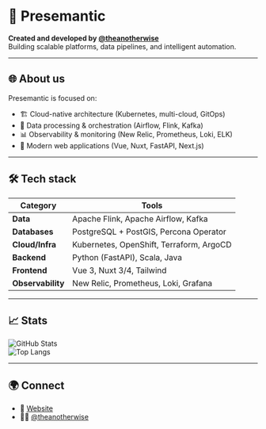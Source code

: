 # 🤖 Presemantic

**Created and developed by [@theanotherwise](https://github.com/theanotherwise)**  
Building scalable platforms, data pipelines, and intelligent automation.

---

## 🌐 About us
Presemantic is focused on:
- 🏗️ Cloud-native architecture (Kubernetes, multi-cloud, GitOps)  
- 🔄 Data processing & orchestration (Airflow, Flink, Kafka)  
- 📊 Observability & monitoring (New Relic, Prometheus, Loki, ELK)  
- 🚀 Modern web applications (Vue, Nuxt, FastAPI, Next.js)  

---

## 🛠️ Tech stack
| Category        | Tools |
|-----------------|-------|
| **Data**        | Apache Flink, Apache Airflow, Kafka |
| **Databases**   | PostgreSQL + PostGIS, Percona Operator |
| **Cloud/Infra** | Kubernetes, OpenShift, Terraform, ArgoCD |
| **Backend**     | Python (FastAPI), Scala, Java |
| **Frontend**    | Vue 3, Nuxt 3/4, Tailwind |
| **Observability** | New Relic, Prometheus, Loki, Grafana |

---

## 📈 Stats
![GitHub Stats](https://github-readme-stats.vercel.app/api?username=presemantic&show_icons=true&theme=radical)  
![Top Langs](https://github-readme-stats.vercel.app/api/top-langs/?username=presemantic&layout=compact&theme=radical)

---

## 🌍 Connect
- 🔗 [Website](http://www.presemantic.com)  
- 🧑‍💻 [@theanotherwise](https://github.com/theanotherwise)  
